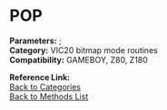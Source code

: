 # POP

**Parameters:** ;  
**Category:** VIC20 bitmap mode routines  
**Compatibility:** GAMEBOY, Z80, Z180  

**Reference Link:**  
[Back to Categories](../categories/vic20_bitmap_mode_routines.md)  
[Back to Methods List](../../SUMMARY.md)
